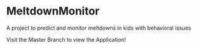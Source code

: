 # MeltdownMonitor
A project to predict and monitor meltdowns in kids with behavioral issues 

Visit the Master Branch to view the Application!
